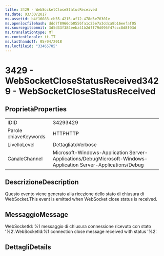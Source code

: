```yaml
---
title: 3429 - WebSocketCloseStatusReceived
ms.date: 03/30/2017
ms.assetid: b4f16083-cb55-4215-af12-478d5e70301e
ms.openlocfilehash: ddd7f8966db0556fa1c25e7a3ddca8b16eefaf05
ms.sourcegitcommit: 3d5d33f384eeba41b2dff79d096f47ccc8d8f03d
ms.translationtype: MT
ms.contentlocale: it-IT
ms.lasthandoff: 05/04/2018
ms.locfileid: "33465705"
---
```

# <a name="3429---websocketclosestatusreceived"></a><span data-ttu-id="1d6f4-102">3429 - WebSocketCloseStatusReceived</span><span class="sxs-lookup"><span data-stu-id="1d6f4-102">3429 - WebSocketCloseStatusReceived</span></span>
## <a name="properties"></a><span data-ttu-id="1d6f4-103">Proprietà</span><span class="sxs-lookup"><span data-stu-id="1d6f4-103">Properties</span></span>  
  
|||  
|-|-|  
|<span data-ttu-id="1d6f4-104">ID</span><span class="sxs-lookup"><span data-stu-id="1d6f4-104">ID</span></span>|<span data-ttu-id="1d6f4-105">3429</span><span class="sxs-lookup"><span data-stu-id="1d6f4-105">3429</span></span>|  
|<span data-ttu-id="1d6f4-106">Parole chiave</span><span class="sxs-lookup"><span data-stu-id="1d6f4-106">Keywords</span></span>|<span data-ttu-id="1d6f4-107">HTTP</span><span class="sxs-lookup"><span data-stu-id="1d6f4-107">HTTP</span></span>|  
|<span data-ttu-id="1d6f4-108">Livello</span><span class="sxs-lookup"><span data-stu-id="1d6f4-108">Level</span></span>|<span data-ttu-id="1d6f4-109">Dettagliato</span><span class="sxs-lookup"><span data-stu-id="1d6f4-109">Verbose</span></span>|  
|<span data-ttu-id="1d6f4-110">Canale</span><span class="sxs-lookup"><span data-stu-id="1d6f4-110">Channel</span></span>|<span data-ttu-id="1d6f4-111">Microsoft-Windows-Application Server-Applications/Debug</span><span class="sxs-lookup"><span data-stu-id="1d6f4-111">Microsoft-Windows-Application Server-Applications/Debug</span></span>|  
  
## <a name="description"></a><span data-ttu-id="1d6f4-112">Descrizione</span><span class="sxs-lookup"><span data-stu-id="1d6f4-112">Description</span></span>  
 <span data-ttu-id="1d6f4-113">Questo evento viene generato alla ricezione dello stato di chiusura di WebSocket.</span><span class="sxs-lookup"><span data-stu-id="1d6f4-113">This event is emitted when WebSocket close status is received.</span></span>  
  
## <a name="message"></a><span data-ttu-id="1d6f4-114">Messaggio</span><span class="sxs-lookup"><span data-stu-id="1d6f4-114">Message</span></span>  
 <span data-ttu-id="1d6f4-115">WebSocketId: %1 messaggio di chiusura connessione ricevuto con stato '%2'.</span><span class="sxs-lookup"><span data-stu-id="1d6f4-115">WebSocketId:%1 connection close message received with status '%2'.</span></span>  
  
## <a name="details"></a><span data-ttu-id="1d6f4-116">Dettagli</span><span class="sxs-lookup"><span data-stu-id="1d6f4-116">Details</span></span>

